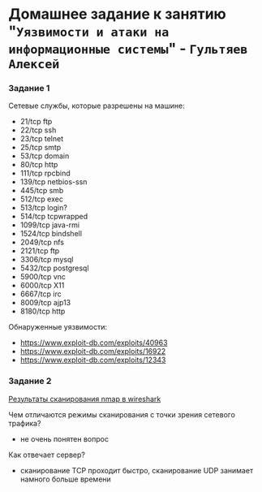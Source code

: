 # Домашнее задание к занятию "`Уязвимости и атаки на информационные системы`" - `Гультяев Алексей`

### Задание 1
Cетевые службы, которые разрешены на машине:
- 21/tcp ftp
- 22/tcp ssh
- 23/tcp telnet
- 25/tcp smtp
- 53/tcp domain
- 80/tcp http
- 111/tcp rpcbind
- 139/tcp netbios-ssn
- 445/tcp smb
- 512/tcp exec
- 513/tcp login?
- 514/tcp tcpwrapped
- 1099/tcp java-rmi
- 1524/tcp bindshell
- 2049/tcp nfs
- 2121/tcp ftp
- 3306/tcp mysql
- 5432/tcp postgresql
- 5900/tcp vnc
- 6000/tcp X11
- 6667/tcp irc
- 8009/tcp ajp13
- 8180/tcp http

Обнаруженные уязвимости:
- https://www.exploit-db.com/exploits/40963
- https://www.exploit-db.com/exploits/16922
- https://www.exploit-db.com/exploits/12343

### Задание 2
[Результаты сканирования nmap в wireshark](https://github.com/hokum83/13-01/blob/main/13-01.pcapng)


Чем отличаются режимы сканирования с точки зрения сетевого трафика?
- не очень понятен вопрос

Как отвечает сервер?
- сканирование TCP проходит быстро, сканирование UDP занимает намного больше времени